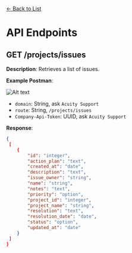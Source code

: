 [<- Back to List](https://github.com/AcuityPPM/APIs/blob/main/endpoints/list.md)

# API Endpoints

## GET /projects/issues

**Description**: Retrieves a list of issues.

**Example Postman**:

![Alt text](https://github.com/AcuityPPM/APIs/blob/main/img/get_headers.webp)

- `domain`: String, ask `Acuity Support`
- `route`: String, `/projects/issues`
- `Company-Api-Token`: UUID, ask `Acuity Support`

**Response**:

```json
{
 [
    {
        "id": "integer",
        "action_plan": "text",
        "created_at": "date",
        "description": "text",
        "issue_owner": "string",
        "name": "string",
        "notes": "text",
        "priority": "option",
        "project_id": "integer",
        "project_name": "string",
        "resolution": "text",
        "resolution_date": "date",
        "status": "option",
        "updated_at": "date"
    }
 ]
}
```

